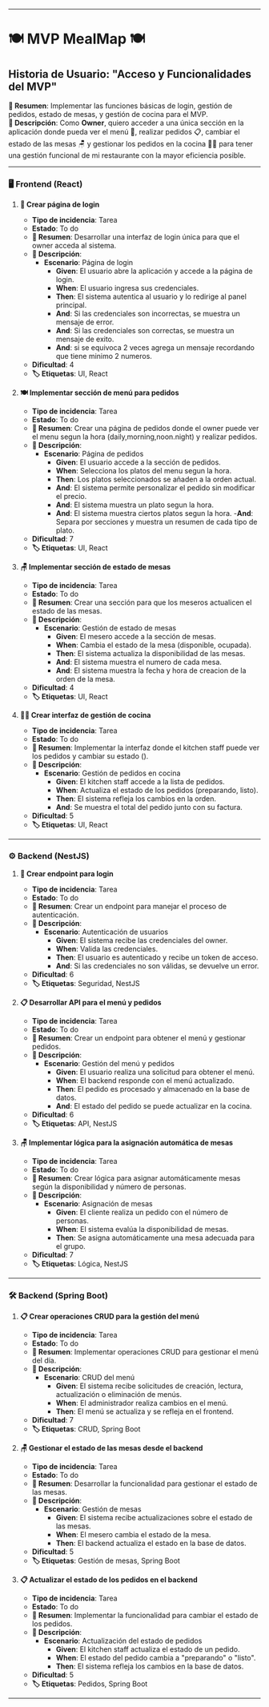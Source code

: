 
---

# **🍽️ MVP MealMap 🍽️**

## Historia de Usuario: **"Acceso y Funcionalidades del MVP"**

**📝 Resumen**: Implementar las funciones básicas de login, gestión de pedidos, estado de mesas, y gestión de cocina para el MVP.  
**📖 Descripción**: Como **Owner**, quiero acceder a una única sección en la aplicación donde pueda ver el menú 🍲, realizar pedidos 📋, cambiar el estado de las mesas 🪑 y gestionar los pedidos en la cocina 👨‍🍳 para tener una gestión funcional de mi restaurante con la mayor eficiencia posible.

---

### **🖥️ Frontend (React)**

1. **🔑 Crear página de login**
   - **Tipo de incidencia**: Tarea
   - **Estado**: To do
   - **📝 Resumen**: Desarrollar una interfaz de login única para que el owner acceda al sistema.
   - **📖 Descripción**:
     - **Escenario**: Página de login
       - **Given**: El usuario abre la aplicación y accede a la página de login.
       - **When**: El usuario ingresa sus credenciales.
       - **Then**: El sistema autentica al usuario y lo redirige al panel principal.
       - **And**: Si las credenciales son incorrectas, se muestra un mensaje de error.
       - **And**: Si las credenciales son correctas, se muestra un mensaje de exito.
       - **And**: si se equivoca 2 veces agrega un mensaje recordando que tiene minimo 2 numeros.
   - **Dificultad**: 4
   - **🏷️ Etiquetas**: UI, React

2. **🍽️ Implementar sección de menú para pedidos**
   - **Tipo de incidencia**: Tarea
   - **Estado**: To do
   - **📝 Resumen**: Crear una página de pedidos donde el owner puede ver el menu segun la hora (daily,morning,noon.night) y realizar pedidos.
   - **📖 Descripción**:
     - **Escenario**: Página de pedidos
       - **Given**: El usuario accede a la sección de pedidos.
       - **When**: Selecciona los platos del menu segun la hora.
       - **Then**: Los platos seleccionados se añaden a la orden actual.
       - **And**: El sistema permite personalizar el pedido sin modificar el precio.
       - **And**: El sistema muestra un plato segun la hora.
       - **And**: El sistema muestra ciertos platos segun la hora.
       -**And**: Separa por secciones y muestra un resumen de cada tipo de plato.
   - **Dificultad**: 7
   - **🏷️ Etiquetas**: UI, React

3. **🪑 Implementar sección de estado de mesas**
   - **Tipo de incidencia**: Tarea
   - **Estado**: To do
   - **📝 Resumen**: Crear una sección para que los meseros actualicen el estado de las mesas.
   - **📖 Descripción**:
     - **Escenario**: Gestión de estado de mesas
       - **Given**: El mesero accede a la sección de mesas.
       - **When**: Cambia el estado de la mesa (disponible, ocupada).
       - **Then**: El sistema actualiza la disponibilidad de las mesas.
       - **And**: El sistema muestra el numero de cada mesa.
       - **And**: El sistema muestra la fecha y hora de creacion de la orden de la mesa.
   - **Dificultad**: 4
   - **🏷️ Etiquetas**: UI, React

4. **👨‍🍳 Crear interfaz de gestión de cocina**
   - **Tipo de incidencia**: Tarea
   - **Estado**: To do
   - **📝 Resumen**: Implementar la interfaz donde el kitchen staff puede ver los pedidos y cambiar su estado ().
   - **📖 Descripción**:
     - **Escenario**: Gestión de pedidos en cocina
       - **Given**: El kitchen staff accede a la lista de pedidos.
       - **When**: Actualiza el estado de los pedidos (preparando, listo).
       - **Then**: El sistema refleja los cambios en la orden.
       - **And**: Se muestra el total del pedido junto con su factura.
   - **Dificultad**: 5
   - **🏷️ Etiquetas**: UI, React

---

### **⚙️ Backend (NestJS)**

1. **🔐 Crear endpoint para login**
   - **Tipo de incidencia**: Tarea
   - **Estado**: To do
   - **📝 Resumen**: Crear un endpoint para manejar el proceso de autenticación.
   - **📖 Descripción**:
     - **Escenario**: Autenticación de usuarios
       - **Given**: El sistema recibe las credenciales del owner.
       - **When**: Valida las credenciales.
       - **Then**: El usuario es autenticado y recibe un token de acceso.
       - **And**: Si las credenciales no son válidas, se devuelve un error.
   - **Dificultad**: 6
   - **🏷️ Etiquetas**: Seguridad, NestJS

2. **📋 Desarrollar API para el menú y pedidos**
   - **Tipo de incidencia**: Tarea
   - **Estado**: To do
   - **📝 Resumen**: Crear un endpoint para obtener el menú y gestionar pedidos.
   - **📖 Descripción**:
     - **Escenario**: Gestión del menú y pedidos
       - **Given**: El usuario realiza una solicitud para obtener el menú.
       - **When**: El backend responde con el menú actualizado.
       - **Then**: El pedido es procesado y almacenado en la base de datos.
       - **And**: El estado del pedido se puede actualizar en la cocina.
   - **Dificultad**: 6
   - **🏷️ Etiquetas**: API, NestJS

3. **🪑 Implementar lógica para la asignación automática de mesas**
   - **Tipo de incidencia**: Tarea
   - **Estado**: To do
   - **📝 Resumen**: Crear lógica para asignar automáticamente mesas según la disponibilidad y número de personas.
   - **📖 Descripción**:
     - **Escenario**: Asignación de mesas
       - **Given**: El cliente realiza un pedido con el número de personas.
       - **When**: El sistema evalúa la disponibilidad de mesas.
       - **Then**: Se asigna automáticamente una mesa adecuada para el grupo.
   - **Dificultad**: 7
   - **🏷️ Etiquetas**: Lógica, NestJS

---

### **🛠️ Backend (Spring Boot)**

1. **📋 Crear operaciones CRUD para la gestión del menú**
   - **Tipo de incidencia**: Tarea
   - **Estado**: To do
   - **📝 Resumen**: Implementar operaciones CRUD para gestionar el menú del día.
   - **📖 Descripción**:
     - **Escenario**: CRUD del menú
       - **Given**: El sistema recibe solicitudes de creación, lectura, actualización o eliminación de menús.
       - **When**: El administrador realiza cambios en el menú.
       - **Then**: El menú se actualiza y se refleja en el frontend.
   - **Dificultad**: 7
   - **🏷️ Etiquetas**: CRUD, Spring Boot

2. **🪑 Gestionar el estado de las mesas desde el backend**
   - **Tipo de incidencia**: Tarea
   - **Estado**: To do
   - **📝 Resumen**: Desarrollar la funcionalidad para gestionar el estado de las mesas.
   - **📖 Descripción**:
     - **Escenario**: Gestión de mesas
       - **Given**: El sistema recibe actualizaciones sobre el estado de las mesas.
       - **When**: El mesero cambia el estado de la mesa.
       - **Then**: El backend actualiza el estado en la base de datos.
   - **Dificultad**: 5
   - **🏷️ Etiquetas**: Gestión de mesas, Spring Boot

3. **📋 Actualizar el estado de los pedidos en el backend**
   - **Tipo de incidencia**: Tarea
   - **Estado**: To do
   - **📝 Resumen**: Implementar la funcionalidad para cambiar el estado de los pedidos.
   - **📖 Descripción**:
     - **Escenario**: Actualización del estado de pedidos
       - **Given**: El kitchen staff actualiza el estado de un pedido.
       - **When**: El estado del pedido cambia a "preparando" o "listo".
       - **Then**: El sistema refleja los cambios en la base de datos.
   - **Dificultad**: 5
   - **🏷️ Etiquetas**: Pedidos, Spring Boot

---

